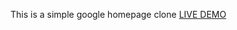 This is a simple google homepage clone
[LIVE DEMO](https://anjali-karpekar.github.io/google-clone/) 

